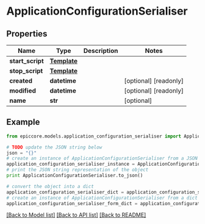 # ApplicationConfigurationSerialiser


## Properties

Name | Type | Description | Notes
------------ | ------------- | ------------- | -------------
**start_script** | [**Template**](Template.md) |  | 
**stop_script** | [**Template**](Template.md) |  | 
**created** | **datetime** |  | [optional] [readonly] 
**modified** | **datetime** |  | [optional] [readonly] 
**name** | **str** |  | [optional] 

## Example

```python
from epiccore.models.application_configuration_serialiser import ApplicationConfigurationSerialiser

# TODO update the JSON string below
json = "{}"
# create an instance of ApplicationConfigurationSerialiser from a JSON string
application_configuration_serialiser_instance = ApplicationConfigurationSerialiser.from_json(json)
# print the JSON string representation of the object
print ApplicationConfigurationSerialiser.to_json()

# convert the object into a dict
application_configuration_serialiser_dict = application_configuration_serialiser_instance.to_dict()
# create an instance of ApplicationConfigurationSerialiser from a dict
application_configuration_serialiser_form_dict = application_configuration_serialiser.from_dict(application_configuration_serialiser_dict)
```
[[Back to Model list]](../README.md#documentation-for-models) [[Back to API list]](../README.md#documentation-for-api-endpoints) [[Back to README]](../README.md)


